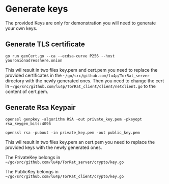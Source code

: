 # Generate keys

The provided Keys are only for demonstration you will need to generate your own keys.

## Generate TLS certificate
```
go run genCert.go --ca --ecdsa-curve P256 --host youronionadresshere.onion
```

This wil result in two files key.pem and cert.pem you need to replace the provided certificates in the ```~/go/src/github.com/lu4p/TorRat_server``` directory with the newly generated ones.
Then you need to change the cert in ```~/go/src/github.com/lu4p/TorRat_client/client/netclient.go``` to the content of cert.pem.

## Generate Rsa Keypair
```
openssl genpkey -algorithm RSA -out private_key.pem -pkeyopt rsa_keygen_bits:4096

openssl rsa -pubout -in private_key.pem -out public_key.pem
```

This wil result in two files key.pem an cert.pem you need to replace the provided keys with the newly generated ones.

The PrivateKey belongs in ```~/go/src/github.com/lu4p/TorRat_server/crypto/key.go```

The PublicKey belongs in ```~/go/src/github.com/lu4p/TorRat_client/crypto/key.go```
